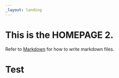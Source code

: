 ```yaml
---
_layout: landing
---
```


# This is the **HOMEPAGE 2**.

Refer to [Markdown](http://daringfireball.net/projects/markdown/) for how to write markdown files.

# Test